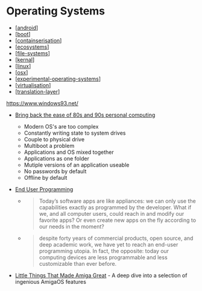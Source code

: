 Operating Systems
=================

* [[android]]
* [[boot]]
* [[containserisation]]
* [[ecosystems]]
* [[file-systems]]
* [[kernal]]
* [[linux]]
* [[osx]]
* [[experimental-operating-systems]]
* [[virtualisation]]
* [[translation-layer]]


https://www.windows93.net/





* [Bring back the ease of 80s and 90s personal computing](https://medium.com/@probonopd/bring-back-the-ease-of-80s-and-90s-personal-computing-393738c5e2a1)
    * Modern OS's are too complex
    * Constantly writing state to system drives
    * Couple to physical drive
    * Multiboot a problem
    * Applications and OS mixed together
    * Applications as one folder
    * Mutiple versions of an application useable
    * No passwords by default
    * Offline by default
* [End User Programming](https://www.inkandswitch.com/end-user-programming.html)
    * > Today’s software apps are like appliances: we can only use the capabilities exactly as programmed by the developer. What if we, and all computer users, could reach in and modify our favorite apps? Or even create new apps on the fly according to our needs in the moment?
    * > despite forty years of commercial products, open source, and deep academic work, we have yet to reach an end-user programming utopia. In fact, the opposite: today our computing devices are less programmable and less customizable than ever before.

* [Little Things That Made Amiga Great](https://datagubbe.se/ltmag/) - A deep dive into a selection of ingenious AmigaOS features

[//begin]: # "Autogenerated link references for markdown compatibility"
[android]: android.md "Android"
[boot]: boot.md "Boot - System Startup"
[containserisation]: containserisation.md "Containerisation"
[ecosystems]: ecosystems.md "desktop ecosystems"
[file-systems]: file-systems.md "File Systems"
[kernal]: kernal.md "Kernal"
[linux]: linux.md "Linux"
[osx]: osx.md "osx"
[experimental-operating-systems]: experimental-operating-systems.md "experimental-operating-systems"
[virtualisation]: virtualisation.md "Virtualisation"
[translation-layer]: translation-layer.md "translation-layer"
[//end]: # "Autogenerated link references"